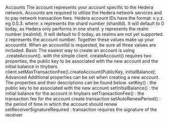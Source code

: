 Accounts
The account represents your account specific to the Hedera network. Accounts are required to utilize the Hedera network services and to pay network transaction fees. Hedera account IDs have the format: x.y.z. eg 0.0.3. where:
x represents the shard number (shardId). It will default to 0 today, as Hedera only performs in one shard.
y represents the realm number (realmId). It will default to 0 today, as realms are not yet supported.
z represents the account number.
Together these values make up your accountId. When an accountId is requested, be sure all three values are included.
Basic
The easiest way to create an account is using .createAccount(). with the simple client. createAccount() requires two properties, the public key to be associated with the new account and the initial balance in tinybars.
client.setMaxTransactionFee().createAccount(PublicKey, initialBalance);
Advanced
Additional properties can be set when creating a new account. The properties and their descriptions can be found below.
setKey() : the public key to be associated with the new account
setInitialBalance() : the initial balance for the account in tinybars
setTransactionFee() : the transaction fee for the account create transaction
setAutoRenewPeriod() : the period of time in which the account should renew 
setReceiverSignatureRequired : transaction requires the signature of the receiver
